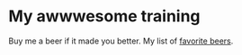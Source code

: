 # My awwwesome training
Buy me a beer if it made you better.
My list of [favorite beers](beers.md).
